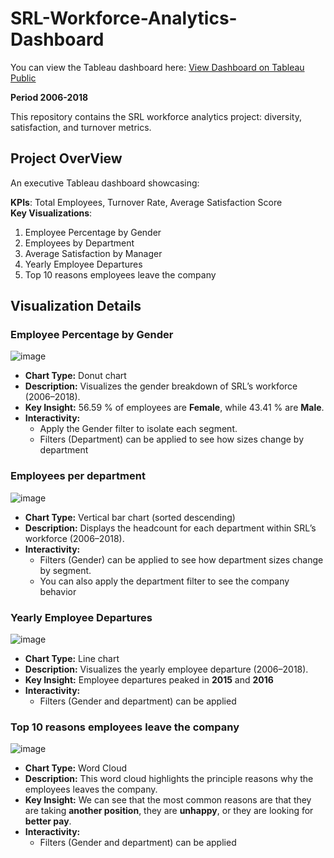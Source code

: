 # SRL-Workforce-Analytics-Dashboard

You can view the Tableau dashboard here: [View Dashboard on Tableau Public](https://public.tableau.com/app/profile/alexis.baeza1954/viz/SRL-WORKFORCE-ANALYTICS-DASHBOARD/Dashboard1)

**Period 2006-2018**

This repository contains the SRL workforce analytics project: diversity, satisfaction, and turnover metrics.

## Project OverView
An executive Tableau dashboard showcasing:

 **KPIs**: Total Employees, Turnover Rate, Average Satisfaction Score  
 **Key Visualizations**:
  1. Employee Percentage by Gender  
  2. Employees by Department  
  3. Average Satisfaction by Manager  
  4. Yearly Employee Departures
  5. Top 10 reasons employees leave the company 

## Visualization Details
### Employee Percentage by Gender

![image](https://github.com/user-attachments/assets/0dc52fa4-0a0c-4606-a30e-50014dc0f4dd)

- **Chart Type:** Donut chart  
- **Description:** Visualizes the gender breakdown of SRL’s workforce (2006–2018).  
- **Key Insight:** 56.59 % of employees are **Female**, while 43.41 % are **Male**.  
- **Interactivity:**
    - Apply the Gender filter to isolate each segment.
    - Filters (Department) can be applied to see how sizes change by department

### Employees per department

![image](https://github.com/user-attachments/assets/62f2b759-6d90-400a-bb7a-46d2bc062e4f)

- **Chart Type:** Vertical bar chart (sorted descending)  
- **Description:** Displays the headcount for each department within SRL’s workforce (2006–2018).  
- **Interactivity:**  
  - Filters (Gender) can be applied to see how department sizes change by segment.
  - You can also apply the department filter to see the company behavior

### Yearly Employee Departures

![image](https://github.com/user-attachments/assets/4bbe4b45-0606-435b-b170-1d90c0aa22e0)

- **Chart Type:** Line chart
- **Description:** Visualizes the yearly employee departure (2006–2018).  
- **Key Insight:** Employee departures peaked in **2015** and **2016** 
- **Interactivity:**
    - Filters (Gender and department) can be applied
      
### Top 10 reasons employees leave the company

![image](https://github.com/user-attachments/assets/07e5f338-000c-4420-9383-3a2f6d82e113)

- **Chart Type:** Word Cloud
- **Description:** This word cloud highlights the principle reasons why the employees leaves the company.  
- **Key Insight:** We can see that the most common reasons are that they are taking **another position**, they are **unhappy**, or they are looking for **better pay**.
- **Interactivity:**
    - Filters (Gender and department) can be applied



 
